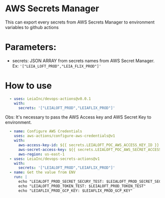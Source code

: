 # AWS Secrets Manager
This can export every secrets from AWS Secrets Manager to environment variables to github actions

# Parameters:
 - secrets: JSON ARRAY from secrets names from AWS Secret Manager. Ex: `'["LEIA_LOFT_PROD","LEIA_FLIX_PROD"]'`
# How to use

```yaml
  - uses: LeiaInc/devops-actions@v0.0.1
    with:
      secrets: '["LEIALOFT_PROD","LEIAFLIX_PROD"]'
```

Obs: It's necessary to pass the AWS Access key and AWS Secret Key to environment.

```yaml
  - name: Configure AWS Credentials
    uses: aws-actions/configure-aws-credentials@v1
    with:
      aws-access-key-id: ${{ secrets.LEIALOFT_POC_AWS_ACCESS_KEY_ID }}
      aws-secret-access-key: ${{ secrets.LEIALOFT_POC_AWS_SECRET_ACCESS_KEY_ID }}
      aws-region: us-east-1
  - uses: LeiaInc/devops-secrets-actions@v1
    with:
      secrets: '["LEIALOFT_PROD","LEIAFLIX_PROD"]'
  - name: Get the value from ENV
    run: |
      echo "LEIALOFT_PROD_SECRET_SECURY_TEST: $LEIALOFT_PROD_SECRET_SECURY_TEST"
      echo "LEIALOFT_PROD_TOKEN_TEST: $LEIALOFT_PROD_TOKEN_TEST"
      echo "LEIAFLIX_PROD_GCP_KEY: $LEIAFLIX_PROD_GCP_KEY"
```

